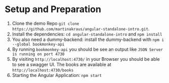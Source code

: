 # Setup and Preparation
1. Clone the demo Repo `git clone https://github.com/martinakraus/angular-standalone-intro.git`.
2. Install the dependencies: `cd angular-standalone-intro` and `npm install`
3. You also need a dummy-backend: install the dummy-backend with `npm i --global bookmonkey-api`
4. By running `bookmonkey-api` you should be see an output like `JSON Server is running on port 4730`
5. By visiting `http://localhost:4730/` in your Browser you should be able to see a swagger UI. The books are available at `http://localhost:4730/books`
6. Starting the Angular Application: `npm start`
